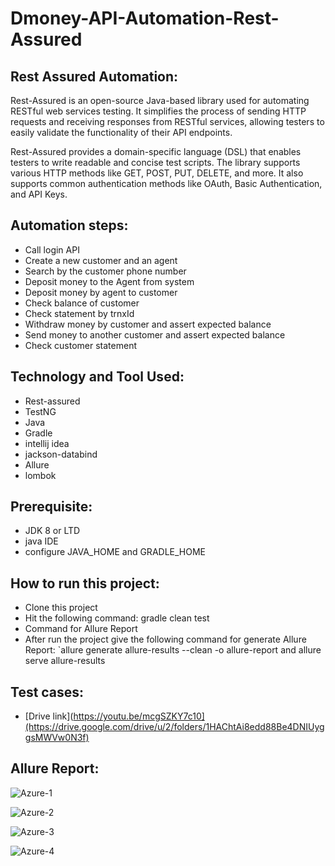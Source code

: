 # Dmoney-API-Automation-Rest-Assured
## Rest Assured Automation:
Rest-Assured is an open-source Java-based library used for automating RESTful web services testing. It simplifies the process of sending HTTP requests and receiving responses from RESTful services, allowing testers to easily validate the functionality of their API endpoints.

Rest-Assured provides a domain-specific language (DSL) that enables testers to write readable and concise test scripts. The library supports various HTTP methods like GET, POST, PUT, DELETE, and more. It also supports common authentication methods like OAuth, Basic Authentication, and API Keys.

## Automation steps:
- Call login API
- Create a new customer and an agent
- Search by the customer phone number
- Deposit money to the Agent from system
- Deposit money by agent to customer
- Check balance of customer
- Check statement by trnxId
- Withdraw money by customer and assert expected balance
- Send money to another customer and assert expected balance
- Check customer statement
## Technology and Tool Used:
- Rest-assured
- TestNG
- Java
- Gradle
- intellij idea
- jackson-databind
- Allure
- lombok
## Prerequisite:
- JDK 8 or LTD
- java IDE
- configure JAVA_HOME and GRADLE_HOME
## How to run this project:
- Clone this project
- Hit the following command: gradle clean test
- Command for Allure Report
- After run the project give the following command for generate Allure Report: `allure generate allure-results --clean -o allure-report and allure serve allure-results
## Test cases:
- [Drive link](https://youtu.be/mcgSZKY7c10](https://drive.google.com/drive/u/2/folders/1HAChtAi8edd88Be4DNIUyggsMWVw0N3f)

## Allure Report:
![Azure-1](https://user-images.githubusercontent.com/123467715/227119774-a33a2fd8-97d6-4a9c-b3a7-1786c1373d41.PNG)

![Azure-2](https://user-images.githubusercontent.com/123467715/227119819-5add285c-7a86-417d-8d3f-00d0391acbff.PNG)

![Azure-3](https://user-images.githubusercontent.com/123467715/227119844-e2811491-8255-4f3c-b710-2630338a8129.PNG)

![Azure-4](https://user-images.githubusercontent.com/123467715/227119720-ba3823cb-84c8-4b31-a2b6-8b70610ead8f.PNG)
